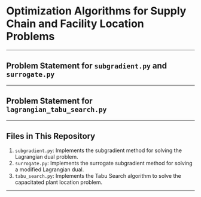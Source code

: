 # Optimization Algorithms for Supply Chain and Facility Location Problems



---



## Problem Statement for `subgradient.py` and `surrogate.py`


--- 


## Problem Statement for `lagrangian_tabu_search.py`


---



## Files in This Repository

1. `subgradient.py`: Implements the subgradient method for solving the Lagrangian dual problem.
2. `surrogate.py`: Implements the surrogate subgradient method for solving a modified Lagrangian dual.
3. `tabu_search.py`: Implements the Tabu Search algorithm to solve the capacitated plant location problem.

---
